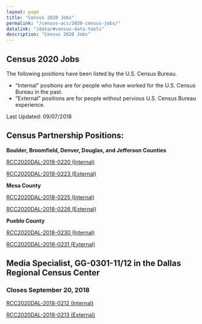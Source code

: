 ```yaml
---
layout: page
title: "Census 2020 Jobs"
permalink: "/census-acs/2020-census-jobs/"
datalink: "/data/#census-data-tools"
description: "Census 2020 Jobs"
---
```


## Census 2020 Jobs

The following positions have been listed by the U.S. Census Bureau.
<br>
* “Internal” positions are for people who have worked for the U.S. Census Bureau in the past.  
* “External” positions are for people without pervious U.S. Census Bureau experience.

Last Updated: 09/07/2018

## Census Partnership Positions: ##

**Boulder, Broomfield, Denver, Douglas, and Jefferson Counties**

[RCC2020DAL-2018-0220 (Internal)](https://www.usajobs.gov/GetJob/ViewDetails/509410000)

[RCC2020DAL-2018-0223 (External)](https://www.usajobs.gov/GetJob/ViewDetails/509410100)

**Mesa County**

[RCC2020DAL-2018-0225 (Internal)](https://www.usajobs.gov/GetJob/ViewDetails/509410400)

[RCC2020DAL-2018-0226 (External)](https://www.usajobs.gov/GetJob/ViewDetails/509412500)

**Pueblo County**

[RCC2020DAL-2018-0230 (Internal)](https://www.usajobs.gov/GetJob/ViewDetails/509413600)

[RCC2020DAL-2018-0231 (External)](https://www.usajobs.gov/GetJob/ViewDetails/509416200)

## Media Specialist, GG-0301-11/12 in the Dallas Regional Census Center ##
### Closes September 20, 2018 

[RCC2020DAL-2018-0212 (Internal)](https://www.usajobs.gov/GetJob/ViewDetails/509551700)

[RCC2020DAL-2018-0213 (External)](https://www.usajobs.gov/GetJob/ViewDetails/509551900)
